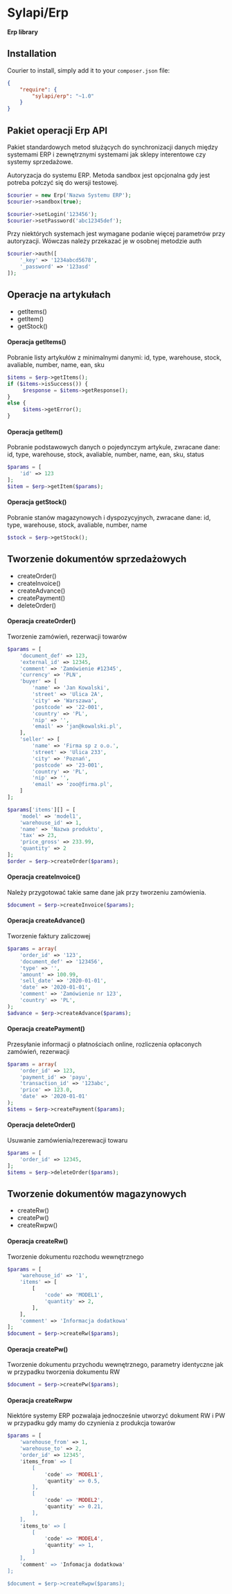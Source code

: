 # Sylapi/Erp

**Erp library**

## Installation

Courier to install, simply add it to your `composer.json` file:

```json
{
    "require": {
        "sylapi/erp": "~1.0"
    }
}
```

## Pakiet operacji Erp API
Pakiet standardowych metod służących do synchronizacji danych między systemami ERP i zewnętrznymi systemami 
jak sklepy interentowe czy systemy sprzedażowe. 

Autoryzacja do systemu ERP. Metoda sandbox jest opcjonalna gdy jest potreba połczyć się do wersji testowej.
```php
$courier = new Erp('Nazwa Systemu ERP');
$courier->sandbox(true);

$courier->setLogin('123456');
$courier->setPassword('abc12345def');
```

Przy niektórych systemach jest wymagane podanie więcej parametrów przy autoryzacji. Wówczas należy przekazać je w osobnej metodzie auth
```php
$courier->auth([
    '_key' => '1234abcd5678',
    '_password' => '123asd'
]);
```

## Operacje na artykułach
- getItems()
- getItem()
- getStock()
 
#### Operacja getItems()
Pobranie listy artykułów z minimalnymi danymi: id, type, warehouse, stock, avaliable, number, name, ean, sku 
```php
$items = $erp->getItems();
if ($items->isSuccess()) {
     $response = $items->getResponse();
}
else {
     $items->getError();
}
```
 
#### Operacja getItem()
Pobranie podstawowych danych o pojedynczym artykule, zwracane dane: id, type, warehouse, stock, avaliable, number, name, ean, sku, status 
```php
$params = [
    'id' => 123
];
$item = $erp->getItem($params);
```
 
#### Operacja getStock()
Pobranie stanów magazynowych i dyspozycyjnych, zwracane dane: id, type, warehouse, stock, avaliable, number, name 
```php
$stock = $erp->getStock();
```
 
## Tworzenie dokumentów sprzedażowych
- createOrder()
- createInvoice()
- createAdvance()
- createPayment()
- deleteOrder()

#### Operacja createOrder()
Tworzenie zamówień, rezerwacji towarów
```php
$params = [
    'document_def' => 123,
    'external_id' => 12345,
    'comment' => 'Zamówienie #12345',
    'currency' => 'PLN',
    'buyer' => [
        'name' => 'Jan Kowalski',
        'street' => 'Ulica 2A',
        'city' => 'Warszawa',
        'postcode' => '22-001',
        'country' => 'PL',
        'nip' => '',
        'email' => 'jan@kowalski.pl',
    ],
    'seller' => [
        'name' => 'Firma sp z o.o.',
        'street' => 'Ulica 233',
        'city' => 'Poznań',
        'postcode' => '23-001',
        'country' => 'PL',
        'nip' => '',
        'email' => 'zoo@firma.pl',
    ]
];

$params['items'][] = [
    'model' => 'model1',
    'warehouse_id' => 1,
    'name' => 'Nazwa produktu',
    'tax' => 23,
    'price_gross' => 233.99,
    'quantity' => 2
];
$order = $erp->createOrder($params);
```

#### Operacja createInvoice()
Należy przygotować takie same dane jak przy tworzeniu zamówienia.
```php
$document = $erp->createInvoice($params);
```

#### Operacja createAdvance()
Tworzenie faktury zaliczowej
```php
$params = array(
    'order_id' => '123',
    'document_def' => '123456',
    'type' => '',
    'amount' => 100.99,
    'sell_date' => '2020-01-01',
    'date' => '2020-01-01',
    'comment' => 'Zamówienie nr 123',
    'country' => 'PL',
);
$advance = $erp->createAdvance($params);
```

#### Operacja createPayment()
Przesyłanie informacji o płatnościach online, rozliczenia opłaconych zamówień, rezerwacji
```php
$params = array(
    'order_id' => 123,
    'payment_id' => 'payu',
    'transaction_id' => '123abc',
    'price' => 123.0,
    'date' => '2020-01-01'
);
$items = $erp->createPayment($params);
```

#### Operacja deleteOrder()
Usuwanie zamówienia/rezerewacji towaru
```php
$params = [
    'order_id' => 12345,
]; 
$items = $erp->deleteOrder($params);
```

## Tworzenie dokumentów magazynowych
- createRw()
- createPw()
- createRwpw()

#### Operacja createRw()
Tworzenie dokumentu rozchodu wewnętrznego
```php
$params = [
    'warehouse_id' => '1',
    'items' => [
        [
            'code' => 'MODEL1',
            'quantity' => 2,
        ],
    ],
    'comment' => 'Informacja dodatkowa'
];
$document = $erp->createRw($params);
```

#### Operacja createPw()
Tworzenie dokumentu przychodu wewnętrznego, parametry 
identyczne jak w przypadku tworzenia dokumentu RW
```php
$document = $erp->createPw($params); 
```

#### Operacja createRwpw
Niektóre systemy ERP pozwalaja jednocześnie utworzyć dokument RW i PW 
w przypadku gdy mamy do czynienia z produkcja towarów
```php
$params = [
    'warehouse_from' => 1,
    'warehouse_to' => 2,
    'order_id' => 12345',
    'items_from' => [
        [
            'code' => 'MODEL1',
            'quantity' => 0.5,
        ],
        [
            'code' => 'MODEL2',
            'quantity' => 0.21,
        ],
    ],
    'items_to' => [
        [
            'code' => 'MODEL4',
            'quantity' => 1,
        ]
    ],
    'comment' => 'Infomacja dodatkowa'
];

$document = $erp->createRwpw($params);
```